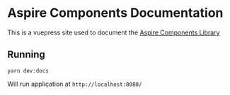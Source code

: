 # Aspire Components Documentation

This is a vuepress site used to document the [Aspire Components Library](https://www.aspirecomponents.com/)

## Running

```
yarn dev:docs
```

Will run application at `http://localhost:8080/`